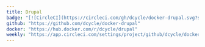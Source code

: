 ```yaml
---
title: Drupal
badge: "[![CircleCI](https://circleci.com/gh/dcycle/docker-drupal.svg?style=svg)](https://circleci.com/gh/dcycle/docker-drupal)"
github: "https://github.com/dcycle/docker-drupal"
docker: "https://hub.docker.com/r/dcycle/drupal"
weekly: "https://app.circleci.com/settings/project/github/dcycle/docker-drupal/triggers"
---
```

